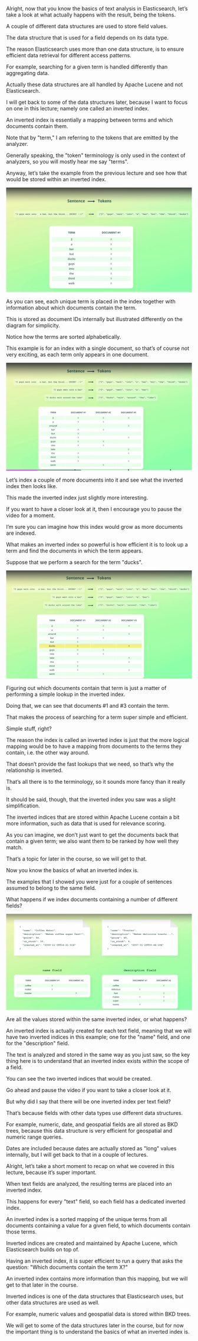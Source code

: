Alright, now that you know the basics of text analysis in Elasticsearch, let’s take a look at what actually happens with the result, being the tokens.

A couple of different data structures are used to store field values.

The data structure that is used for a field depends on its data type.

The reason Elasticsearch uses more than one data structure, is to ensure efficient data retrieval for different access patterns.

For example, searching for a given term is handled differently than aggregating data.

Actually these data structures are all handled by Apache Lucene and not Elasticsearch.

I will get back to some of the data structures later, because I want to focus on one in this lecture; namely one called an inverted index.

An inverted index is essentially a mapping between terms and which documents contain them.

Note that by "term," I am referring to the tokens that are emitted by the analyzer.

Generally speaking, the "token" terminology is only used in the context of analyzers, so you will mostly hear me say "terms".

Anyway, let’s take the example from the previous lecture and see how that would be stored within an inverted index.

![](images/2022-09-07_22-35.png)

As you can see, each unique term is placed in the index together with information about which documents contain the term.

This is stored as document IDs internally but illustrated differently on the diagram for simplicity.

Notice how the terms are sorted alphabetically.

This example is for an index with a single document, so that’s of course not very exciting, as each term only appears in one document.

![](images/2022-09-07_22-37.png)

Let’s index a couple of more documents into it and see what the inverted index then looks like.

This made the inverted index just slightly more interesting.

If you want to have a closer look at it, then I encourage you to pause the video for a moment.

I’m sure you can imagine how this index would grow as more documents are indexed.

What makes an inverted index so powerful is how efficient it is to look up a term and find the documents in which the term appears.

Suppose that we perform a search for the term "ducks".

![](images/2022-09-07_22-40.png)

Figuring out which documents contain that term is just a matter of performing a simple lookup in the inverted index.

Doing that, we can see that documents #1 and #3 contain the term.

That makes the process of searching for a term super simple and efficient.

Simple stuff, right?

The reason the index is called an inverted index is just that the more logical mapping would be to have a mapping from documents to the terms they contain, i.e. the other way around.

That doesn’t provide the fast lookups that we need, so that’s why the relationship is inverted.

That’s all there is to the terminology, so it sounds more fancy than it really is.

It should be said, though, that the inverted index you saw was a slight simplification.

The inverted indices that are stored within Apache Lucene contain a bit more information, such as data that is used for relevance scoring.

As you can imagine, we don’t just want to get the documents back that contain a given term; we also want them to be ranked by how well they match.

That’s a topic for later in the course, so we will get to that.

Now you know the basics of what an inverted index is.

The examples that I showed you were just for a couple of sentences assumed to belong to the same field.

What happens if we index documents containing a number of different fields?

![](images/2022-09-07_22-42.png)

Are all the values stored within the same inverted index, or what happens?

An inverted index is actually created for each text field, meaning that we will have two inverted indices in this example; one for the "name" field, and one for the "description" field.

The text is analyzed and stored in the same way as you just saw, so the key thing here is to understand that an inverted index exists within the scope of a field.

You can see the two inverted indices that would be created.

Go ahead and pause the video if you want to take a closer look at it.

But why did I say that there will be one inverted index per text field?

That’s because fields with other data types use different data structures.

For example, numeric, date, and geospatial fields are all stored as BKD trees, because this data structure is very efficient for geospatial and numeric range queries.

Dates are included because dates are actually stored as "long" values internally, but I will get back to that in a couple of lectures.

Alright, let’s take a short moment to recap on what we covered in this lecture, because it’s super important.

When text fields are analyzed, the resulting terms are placed into an inverted index.

This happens for every "text" field, so each field has a dedicated inverted index.

An inverted index is a sorted mapping of the unique terms from all documents containing a value for a given field, to which documents contain those terms.

Inverted indices are created and maintained by Apache Lucene, which Elasticsearch builds on top of.

Having an inverted index, it is super efficient to run a query that asks the question: "Which documents contain the term X?"

An inverted index contains more information than this mapping, but we will get to that later in the course.

Inverted indices is one of the data structures that Elasticsearch uses, but other data structures are used as well.

For example, numeric values and geospatial data is stored within BKD trees.

We will get to some of the data structures later in the course, but for now the important thing is to understand the basics of what an inverted index is.